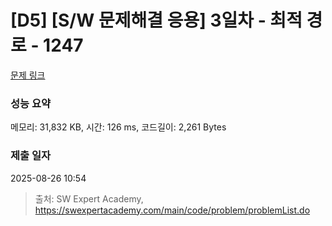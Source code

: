 # [D5] [S/W 문제해결 응용] 3일차 - 최적 경로 - 1247 

[문제 링크](https://swexpertacademy.com/main/code/problem/problemDetail.do?contestProbId=AV15OZ4qAPICFAYD) 

### 성능 요약

메모리: 31,832 KB, 시간: 126 ms, 코드길이: 2,261 Bytes

### 제출 일자

2025-08-26 10:54



> 출처: SW Expert Academy, https://swexpertacademy.com/main/code/problem/problemList.do
